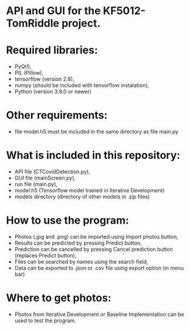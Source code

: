 # API and GUI for the KF5012-TomRiddle project.

# Required libraries:
- PyQt5,
- PIL (Pillow),
- tensorflow (version 2.8),
- numpy (should be included with tensorflow instalation),
- Python (version 3.9.0 or newer)

# Other requirements:
- file model.h5 must be included in the same directory as file main.py

# What is included in this repository:
- API file (CTCovidDetection.py),
- GUI file (mainScreen.py),
- run file (main.py),
- model.h5 (Tensorflow model trained in Iterative Development)
- models directory (directory of other models in .zip files)

# How to use the program:
- Photos (.jpg and .png) can be imported using Import photos button,
- Results can be predicted by pressing Predict button,
- Prediction can be cancelled by pressing Cancel prediction button (replaces Predict button),
- Files can be searched by names using the search field,
- Data can be exported to .json or .csv file using export option (in menu bar)

# Where to get photos:
- Photos from Iterative Development or Baseline Implementation can be used to test the program.